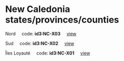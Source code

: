 # New Caledonia states/provinces/counties
Nord&nbsp;&nbsp;&nbsp;&nbsp;&nbsp;code: **id3:NC-X03**&nbsp;&nbsp;&nbsp;&nbsp;&nbsp;[view](../export/geojson/medium/id3/nc/x03.geojson)&nbsp;&nbsp;&nbsp;&nbsp;&nbsp;


Sud&nbsp;&nbsp;&nbsp;&nbsp;&nbsp;code: **id3:NC-X02**&nbsp;&nbsp;&nbsp;&nbsp;&nbsp;[view](../export/geojson/medium/id3/nc/x02.geojson)&nbsp;&nbsp;&nbsp;&nbsp;&nbsp;


Îles Loyauté&nbsp;&nbsp;&nbsp;&nbsp;&nbsp;code: **id3:NC-X01**&nbsp;&nbsp;&nbsp;&nbsp;&nbsp;[view](../export/geojson/medium/id3/nc/x01.geojson)&nbsp;&nbsp;&nbsp;&nbsp;&nbsp;

